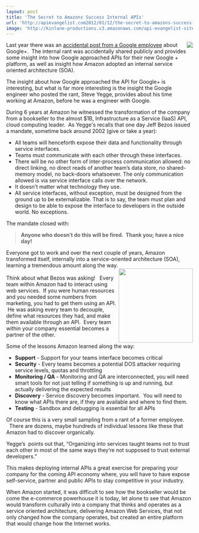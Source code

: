 ```yaml
---
layout: post
title: 'The Secret to Amazons Success Internal APIs'
url: 'http://apievangelist.com2012/01/12/the-secret-to-amazons-success-internal-apis/'
image: 'http://kinlane-productions.s3.amazonaws.com/api-evangelist-site/blog/amazon-com-logo.jpg'
---
```



<p>
     <img src="http://kinlane-productions.s3.amazonaws.com/amazon/amazon-com-logo.jpg"  align="right" />Last year there was an <a title="accidental post from a Google employee" href="http://siliconangle.com/furrier/2011/10/12/google-engineer-accidently-shares-his-internal-memo-about-google-platform/">accidental post from a Google employee</a> about Google+.  The internal rant was accidentally shared publicly and provides some insight into how Google approached APIs for their new Google + platform, as well as insight how Amazon adopted an internal service oriented architecture (SOA).
</p>
<p>
     The insight about how Google approached the API for Google+ is interesting, but what is far more interesting is the insight the Google engineer who posted the rant, Steve Yegge, provides about his time working at Amazon, before he was a engineer with Google.
</p>
<p>
     During 6 years at Amazon he witnessed the transformation of the company from a bookseller to the almost $1B, Infrastructure as a Service (IaaS) API, cloud computing leader.  As Yegge's recalls that one day Jeff Bezos issued a mandate, sometime back around 2002 (give or take a year):
</p>
<ul >
     <li>All teams will henceforth expose their data and functionality through service interfaces.
     </li>
     <li>Teams must communicate with each other through these interfaces.
     </li>
     <li>There will be no other form of inter-process communication allowed: no direct linking, no direct reads of another team’s data store, no shared-memory model, no back-doors whatsoever. The only communication allowed is via service interface calls over the network.
     </li>
     <li>It doesn’t matter what technology they use.
     </li>
     <li>All service interfaces, without exception, must be designed from the ground up to be externalizable. That is to say, the team must plan and design to be able to expose the interface to developers in the outside world. No exceptions.
     </li>
</ul>
<p>
     The mandate closed with:
</p>
<blockquote>
     <p>
          <strong>Anyone who doesn’t do this will be fired.  Thank you; have a nice day!</strong>
     </p>
</blockquote>
<p>
     Everyone got to work and over the next couple of years, Amazon transformed itself, internally into a service-oriented architecture (SOA), learning a tremendous amount along the way.<br />
     <img src="http://kinlane-productions.s3.amazonaws.com/AWS_LOGO_CMYK.jpg"  width="200" align="right" /><br />
     Think about what Bezos was asking!   Every team within Amazon had to interact using web services.  If you were human resources and you needed some numbers from marketing, you had to get them using an API.  He was asking every team to decouple, define what resources they had, and make them available through an API.  Every team within your company essential becomes a partner of the other.
</p>
<p>
     Some of the lessons Amazon learned along the way:
</p>
<ul >
     <li>
          <strong>Support</strong> - Support for your teams interface becomes critical
     </li>
     <li>
          <strong>Security</strong> - Every teams becomes a potential DOS attacker requiring service levels, quotas and throttling
     </li>
     <li>
          <strong>Monitoring / QA</strong> - Monitoring and QA are interconnected, you will need smart tools for not just telling if something is up and running, but actually delivering the expected results
     </li>
     <li>
          <strong>Discovery</strong> - Service discovery becomes important.  You will need to know what APIs there are, if they are available and where to find them.
     </li>
     <li>
          <strong>Testing</strong> - Sandbox and debugging is essential for all APIs
     </li>
</ul>
<div>
     Of course this is a very small sampling from a rant of a former employee.   There are dozens, maybe hundreds of individual lessons like these that Amazon had to discover organically.
</div>
<div>
     <p>
          Yegge’s  points out that, “Organizing into services taught teams not to trust each other in most of the same ways they’re not supposed to trust external developers.”
     </p>
     <p>
          This makes deploying internal APIs a great exercise for preparing your company for the coming API economy where, you will have to have expose self-service, partner and public APIs to stay competitive in your industry.
     </p>
     <p>
          When Amazon started, it was difficult to see how the bookseller would be come the e-commerce powerhouse it is today, let alone to see that Amazon would transform culturally into a company that thinks and operates as a service oriented architecture, delivering Amazon Web Services, that not only changed how the company operates, but created an entire platform that would change how the Internet works.
     </p>
</div>
